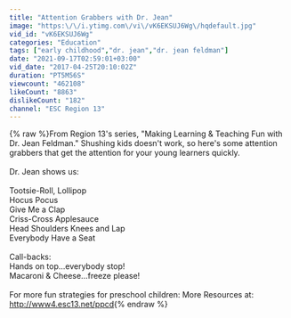 ```yaml
---
title: "Attention Grabbers with Dr. Jean"
image: "https:\/\/i.ytimg.com\/vi\/vK6EKSUJ6Wg\/hqdefault.jpg"
vid_id: "vK6EKSUJ6Wg"
categories: "Education"
tags: ["early childhood","dr. jean","dr. jean feldman"]
date: "2021-09-17T02:59:01+03:00"
vid_date: "2017-04-25T20:10:02Z"
duration: "PT5M56S"
viewcount: "462108"
likeCount: "8863"
dislikeCount: "182"
channel: "ESC Region 13"
---
```

{% raw %}From Region 13's series, &quot;Making Learning &amp; Teaching Fun with Dr. Jean Feldman.&quot; Shushing kids doesn't work, so here's some attention grabbers that get the attention for your young learners quickly. <br /><br />Dr. Jean shows us:<br /><br />Tootsie-Roll, Lollipop<br />Hocus Pocus<br />Give Me a Clap<br />Criss-Cross Applesauce<br />Head Shoulders Knees and Lap<br />Everybody Have a Seat<br /><br />Call-backs:<br />Hands on top...everybody stop!<br />Macaroni &amp; Cheese...freeze please!<br /><br />For more fun strategies for preschool children: More Resources at: <a rel="nofollow" target="blank" href="http://www4.esc13.net/ppcd">http://www4.esc13.net/ppcd</a>{% endraw %}
